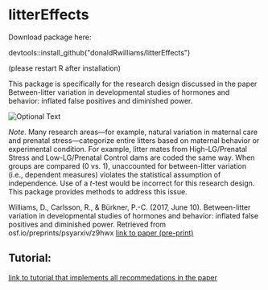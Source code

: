 # litterEffects
Download package here:

devtools::install_github("donaldRwilliams/litterEffects")

(please restart R after installation)

This package is specifically for the research design discussed in the paper Between-litter variation in developmental studies of hormones and behavior: inflated false positives and diminished power.

![Optional Text](https://github.com/donaldRwilliams/litterEffects/blob/87db95c06967cc2fc3023a28b88ab82b742abb5a/figure_1_ppt_rev_2.jpg)

*Note*. Many research areas—for example, natural variation in maternal care and prenatal stress—categorize entire litters based on maternal behavior or experimental condition. For example, litter mates from High-LG/Prenatal Stress and Low-LG/Prenatal Control dams are coded the same way. When groups are compared (0 vs. 1), unaccounted for between-litter variation (i.e., dependent measures) violates the statistical assumption of independence. Use of a *t*-test would be incorrect for this research design. This package provides methods to address this issue.

Williams, D., Carlsson, R., & Bürkner, P.-C. (2017, June 10). Between-litter variation in developmental studies of hormones and behavior: inflated false positives and diminished power. Retrieved from osf.io/preprints/psyarxiv/z9hwx [link to paper (pre-print)](osf.io/preprints/psyarxiv/z9hwx)
 
## Tutorial:
[link to tutorial that implements all recommedations in the paper](http://rpubs.com/wdonald1985/296947)
